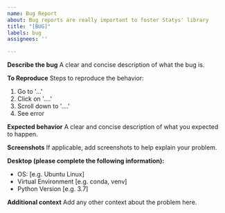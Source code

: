 ```yaml
---
name: Bug Report
about: Bug reports are really important to foster Statys' library
title: "[BUG]"
labels: bug
assignees: ''

---
```


**Describe the bug**
A clear and concise description of what the bug is.

**To Reproduce**
Steps to reproduce the behavior:
1. Go to '...'
2. Click on '....'
3. Scroll down to '....'
4. See error

**Expected behavior**
A clear and concise description of what you expected to happen.

**Screenshots**
If applicable, add screenshots to help explain your problem.

**Desktop (please complete the following information):**
 - OS: [e.g. Ubuntu Linux]
 - Virtual Environment [e.g. conda, venv]
 - Python Version [e.g. 3.7]

**Additional context**
Add any other context about the problem here.

